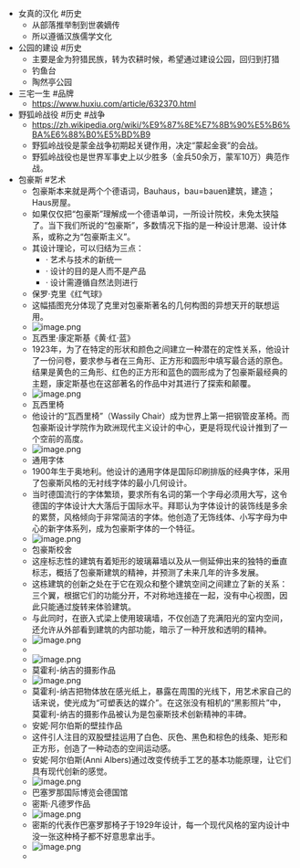 - 女真的汉化 #历史
	- 从部落推举制到世袭嫡传
	- 所以遵循汉族儒学文化
- 公园的建设 #历史
	- 主要是金为狩猎民族，转为农耕时候，希望通过建设公园，回归到打猎
	- 钓鱼台
	- 陶然亭公园
- 三宅一生 #品牌
	- https://www.huxiu.com/article/632370.html
- 野狐岭战役 #历史 #战争
	- https://zh.wikipedia.org/wiki/%E9%87%8E%E7%8B%90%E5%B6%BA%E6%88%B0%E5%BD%B9
	- 野狐岭战役是蒙金战争初期起关键作用，决定“蒙起金衰”的会战。
	- 野狐岭战役也是世界军事史上以少胜多（金兵50余万，蒙军10万）典范作战。
- 包豪斯 #艺术
	- 包豪斯本来就是两个个德语词，Bauhaus，bau=bauen建筑，建造；Haus房屋。
	- 如果仅仅把“包豪斯”理解成一个德语单词，一所设计院校，未免太狭隘了。当下我们所说的“包豪斯”，多数情况下指的是一种设计思潮、设计体系，或称之为“包豪斯主义”。
	- 其设计理论，可以归结为三点：
		- · 艺术与技术的新统一
		- · 设计的目的是人而不是产品
		- · 设计需遵循自然法则进行
	- 保罗·克里《红气球》
	- 这幅插图充分体现了克里对包豪斯著名的几何构图的异想天开的联想运用。
	- ![image.png](../assets/image_1660287540701_0.png)
	- 瓦西里·康定斯基《黄·红·蓝》
	- 1923年，为了在特定的形状和颜色之间建立一种潜在的定性关系，他设计了一份问卷，要求参与者在三角形、正方形和圆形中填写最合适的原色。结果是黄色的三角形、红色的正方形和蓝色的圆形成为了包豪斯最经典的主题，康定斯基也在这部著名的作品中对其进行了探索和颠覆。
	- ![image.png](../assets/image_1660287588604_0.png)
	- 瓦西里椅
	- 他设计的“瓦西里椅”（Wassily Chair）成为世界上第一把钢管皮革椅。而包豪斯设计学院作为欧洲现代主义设计的中心，更是将现代设计推到了一个空前的高度。
	- ![image.png](../assets/image_1660287628279_0.png)
	- 通用字体
	- 1900年生于奥地利。他设计的通用字体是国际印刷排版的经典字体，采用了包豪斯风格的无衬线字体的最小几何设计。
	- 当时德国流行的字体繁琐，要求所有名词的第一个字母必须用大写，这令德国的字体设计大大落后于国际水平。拜耶认为字体设计的装饰线是多余的累赘，风格倾向于非常简洁的字体。他创造了无饰线体、小写字母为中心的新字体系列，成为包豪斯字体的一个特征。
	- ![image.png](../assets/image_1660287662035_0.png)
	- 包豪斯校舍
	- 这座标志性的建筑有着矩形的玻璃幕墙以及从一侧延伸出来的独特的垂直标志，概括了包豪斯建筑的精神，并预测了未来几年的许多发展。
	- 这栋建筑的创新之处在于它在观众和整个建筑空间之间建立了新的关系：三个翼，根据它们的功能分开，不对称地连接在一起，没有中心视图，因此只能通过旋转来体验建筑。
	- 与此同时，在嵌入式梁上使用玻璃墙，不仅创造了充满阳光的室内空间，还允许从外部看到建筑的内部功能，暗示了一种开放和透明的精神。
	- ![image.png](../assets/image_1660287724793_0.png)
	-
	- ![image.png](../assets/image_1660287702118_0.png)
	- 莫霍利-纳吉的摄影作品
	- ![image.png](../assets/image_1660287741684_0.png)
	- 莫霍利-纳吉把物体放在感光纸上，暴露在周围的光线下，用艺术家自己的话来说，使光成为“可塑表达的媒介”。在这张没有相机的“黑影照片”中，莫霍利-纳吉的摄影作品被认为是包豪斯技术创新精神的丰碑。
	- 安妮·阿尔伯斯的壁挂作品
	- 这件引人注目的双股壁挂运用了白色、灰色、黑色和棕色的线条、矩形和正方形，创造了一种动态的空间运动感。
	- 安妮·阿尔伯斯(Anni Albers)通过改变传统手工艺的基本功能原理，让它们具有现代创新的感觉。
	- ![image.png](../assets/image_1660287763092_0.png)
	- 巴塞罗那国际博览会德国馆
	- 密斯·凡德罗作品
	- ![image.png](../assets/image_1660287799334_0.png)
	- 密斯的代表作巴塞罗那椅子于1929年设计，每一个现代风格的室内设计中没一张这种椅子都不好意思拿出手。
	- ![image.png](../assets/image_1660287810868_0.png)
	-